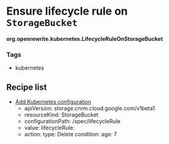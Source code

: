 # Ensure lifecycle rule on `StorageBucket`

**org.openrewrite.kubernetes.LifecycleRuleOnStorageBucket**  

### Tags

* kubernetes

## Recipe list

* [Add Kubernetes configuration](../kubernetes/addconfiguration.md)
  * apiVersion: storage.cnrm.cloud.google.com/v1beta1
  * resourceKind: StorageBucket
  * configurationPath: /spec/lifecycleRule
  * value: lifecycleRule:
  - action:
      type: Delete
    condition:
      age: 7
